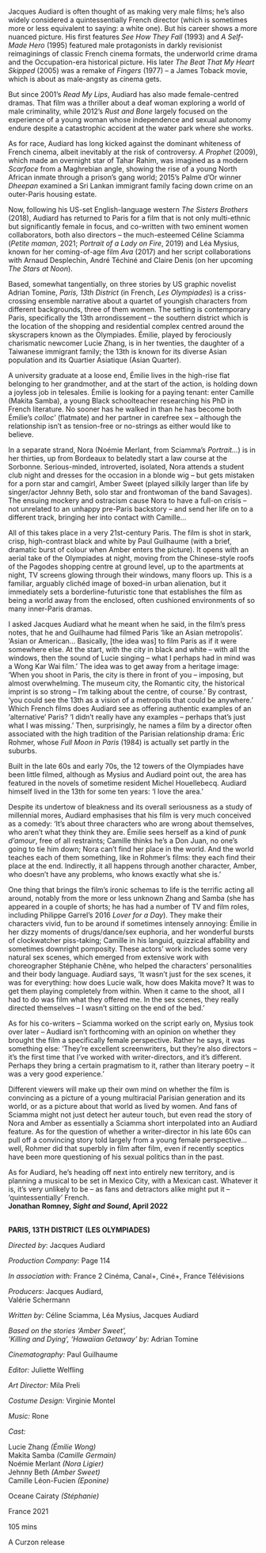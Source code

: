 

Jacques Audiard is often thought of as making very male films; he’s also widely considered a quintessentially French director (which is sometimes more or less equivalent to saying: a white one). But his career shows a more nuanced picture.  His first features _See How They Fall_ (1993) and _A Self-Made Hero_ (1995) featured male protagonists in darkly revisionist reimaginings of classic French cinema formats, the underworld crime drama and the Occupation-era historical picture. His later _The Beat That My Heart Skipped_ (2005) was a remake of _Fingers_ (1977) – a James Toback movie, which is about as male-angsty as cinema gets.

But since 2001’s _Read My Lips_, Audiard has also made female-centred dramas.  That film was a thriller about a deaf woman exploring a world of male criminality, while 2012’s _Rust and Bone_ largely focused on the experience of a young woman whose independence and sexual autonomy endure despite a catastrophic accident at the water park where she works.

As for race, Audiard has long kicked against the dominant whiteness of French cinema, albeit inevitably at the risk of controversy. _A Prophet_ (2009), which made an overnight star of Tahar Rahim, was imagined as a modern _Scarface_ from a Maghrebian angle, showing the rise of a young North African inmate through a prison’s gang world; 2015’s Palme d’Or winner _Dheepan_ examined a Sri Lankan immigrant family facing down crime on an outer-Paris housing estate.

Now, following his US-set English-language western _The Sisters Brothers_ (2018), Audiard has returned to Paris for a film that is not only multi-ethnic but significantly female in focus, and co-written with two eminent women collaborators, both also directors – the much-esteemed Céline Sciamma (_Petite maman_, 2021; _Portrait of a Lady on Fire_, 2019) and Léa Mysius, known for her coming-of-age film _Ava_ (2017) and her script collaborations with Arnaud Desplechin, André Téchiné and Claire Denis (on her upcoming _The Stars at Noon_).

Based, somewhat tangentially, on three stories by US graphic novelist Adrian Tomine, _Paris, 13th District_ (in French, _Les Olympiades_) is a criss-crossing ensemble narrative about a quartet of youngish characters from different backgrounds, three of them women. The setting is contemporary Paris, specifically the 13th arrondissement – the southern district which is the location of the shopping and residential complex centred around the skyscrapers known as the Olympiades. Émilie, played by ferociously charismatic newcomer Lucie Zhang, is in her twenties, the daughter of a Taiwanese immigrant family; the 13th is known for its diverse Asian population and its Quartier Asiatique (Asian Quarter).

A university graduate at a loose end, Émilie lives in the high-rise flat belonging to her grandmother, and at the start of the action, is holding down a joyless job in telesales. Émilie is looking for a paying tenant: enter Camille (Makita Samba), a young Black schoolteacher researching his PhD in French literature. No sooner has he walked in than he has become both Émilie’s _colloc’_ (flatmate) and her partner in carefree sex – although the relationship isn’t as tension-free or no-strings as either would like to believe.

In a separate strand, Nora (Noémie Merlant, from Sciamma’s _Portrait…_) is in her thirties, up from Bordeaux to belatedly start a law course at the Sorbonne. Serious-minded, introverted, isolated, Nora attends a student club night and dresses for the occasion in a blonde wig – but gets mistaken for a porn star and camgirl, Amber Sweet (played silkily larger than life by singer/actor Jehnny Beth, solo star and frontwoman of the band Savages). The ensuing mockery and ostracism cause Nora to have a full-on crisis – not unrelated to an unhappy pre-Paris backstory – and send her life on to a different track, bringing her into contact with Camille…

All of this takes place in a very 21st-century Paris. The film is shot in stark, crisp, high-contrast black and white by Paul Guilhaume (with a brief, dramatic burst of colour when Amber enters the picture). It opens with an aerial take of the Olympiades at night, moving from the Chinese-style roofs of the Pagodes shopping centre at ground level, up to the apartments at night, TV screens glowing through their windows, many floors up. This is a familiar, arguably clichéd image of boxed-in urban alienation, but it immediately sets a borderline-futuristic tone that establishes the film as being a world away from the enclosed, often cushioned environments of so many inner-Paris dramas.

I asked Jacques Audiard what he meant when he said, in the film’s press notes, that he and Guilhaume had filmed Paris ‘like an Asian metropolis’. ‘Asian or American… Basically, [the idea was] to film Paris as if it were somewhere else. At the start, with the city in black and white – with all the windows, then the sound of Lucie singing – what I perhaps had in mind was a Wong Kar Wai film.’ The idea was to get away from a heritage image: ‘When you shoot in Paris, the city is there in front of you – imposing, but almost overwhelming. The museum city, the Romantic city, the historical imprint is so strong – I’m talking about the centre, of course.’ By contrast, ‘you could see the 13th as a vision of a metropolis that could be anywhere.’ Which French films does Audiard see as offering authentic examples of an ‘alternative’ Paris? ‘I didn’t really have any examples – perhaps that’s just what I was missing.’ Then, surprisingly, he names a film by a director often associated with the high tradition of the Parisian relationship drama: Éric Rohmer, whose _Full Moon in Paris_ (1984) is actually set partly in the suburbs.

Built in the late 60s and early 70s, the 12 towers of the Olympiades have been little filmed, although as Mysius and Audiard point out, the area has featured in the novels of sometime resident Michel Houellebecq. Audiard himself lived in the 13th for some ten years: ‘I love the area.’

Despite its undertow of bleakness and its overall seriousness as a study of millennial mores, Audiard emphasises that his film is very much conceived as a comedy: ‘It’s about three characters who are wrong about themselves, who aren’t what they think they are. Émilie sees herself as a kind of _punk d’amour_, free of all restraints; Camille thinks he’s a Don Juan, no one’s going to tie him down; Nora can’t find her place in the world. And the world teaches each of them something, like in Rohmer’s films: they each find their place at the end. Indirectly, it all happens through another character, Amber, who doesn’t have any problems, who knows exactly what she is.’

One thing that brings the film’s ironic schemas to life is the terrific acting all around, notably from the more or less unknown Zhang and Samba (she has appeared in a couple of shorts; he has had a number of TV and film roles, including Philippe Garrel’s 2016 _Lover for a Day_). They make their characters vivid, fun to be around if sometimes intensely annoying: Émilie in her dizzy moments of drugs/dance/sex euphoria, and her wonderful bursts of clockwatcher piss-taking; Camille in his languid, quizzical affability and sometimes downright pomposity. These actors’ work includes some very natural sex scenes, which emerged from extensive work with choreographer Stéphanie Chêne, who helped the characters’ personalities and their body language. Audiard says, ‘It wasn’t just for the sex scenes, it was for everything: how does Lucie walk, how does Makita move? It was to get them playing completely from within. When it came to the shoot, all I had to do was film what they offered me. In the sex scenes, they really directed themselves – I wasn’t sitting on the end of the bed.’

As for his co-writers – Sciamma worked on the script early on, Mysius took over later – Audiard isn’t forthcoming with an opinion on whether they brought the film a specifically female perspective. Rather he says, it was something else: ‘They’re excellent screenwriters, but they’re also directors – it’s the first time that I’ve worked with writer-directors, and it’s different. Perhaps they bring a certain pragmatism to it, rather than literary poetry – it was a very good experience.’

Different viewers will make up their own mind on whether the film is convincing as a picture of a young multiracial Parisian generation and its world, or as a picture about that world as lived by women. And fans of Sciamma might not just detect her auteur touch, but even read the story of Nora and Amber as essentially a Sciamma short interpolated into an Audiard feature. As for the question of whether a writer-director in his late 60s can pull off a convincing story told largely from a young female perspective… well, Rohmer did that superbly in film after film, even if recently sceptics have been more questioning of his sexual politics than in the past.

As for Audiard, he’s heading off next into entirely new territory, and is planning a musical to be set in Mexico City, with a Mexican cast. Whatever it is, it’s very unlikely to be – as fans and detractors alike might put it – ‘quintessentially’ French.  
**Jonathan Romney, _Sight and Sound_, April 2022**
<br><br>

**PARIS, 13TH DISTRICT (LES OLYMPIADES)**

_Directed by_: Jacques Audiard

_Production Company:_ Page 114

_In association with:_ France 2 Cinéma, Canal+, Ciné+, France Télévisions

_Producers_: Jacques Audiard,  
Valérie Schermann

_Written by:_ Céline Sciamma, Léa Mysius, Jacques Audiard

_Based on the stories ‘Amber Sweet’,  
‘Killing and Dying’, ‘Hawaiian Getaway’ by:_ Adrian Tomine

_Cinematography:_ Paul Guilhaume

_Editor:_ Juliette Welfling

_Art Director:_ Mila Preli

_Costume Design:_ Virginie Montel

_Music:_ Rone

_Cast:_

Lucie Zhang _(Émilie Wong)_  
Makita Samba _(Camille Germain)_  
Noémie Merlant _(Nora Ligier)_  
Jehnny Beth _(Amber Sweet)_  
Camille Léon-Fucien _(Eponine)_

Oceane Cairaty _(Stéphanie)_

France 2021

105 mins

A Curzon release
<!--stackedit_data:
eyJoaXN0b3J5IjpbMTI3NjE3ODkyMV19
-->